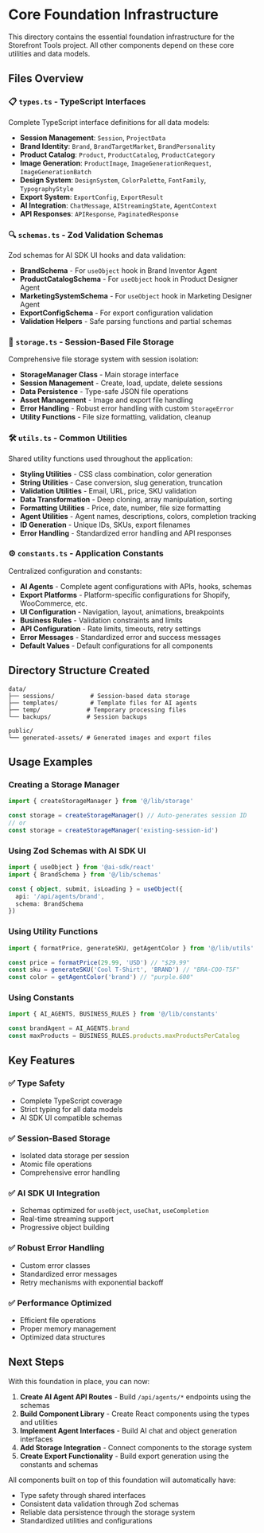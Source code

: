 # Core Foundation Infrastructure

This directory contains the essential foundation infrastructure for the Storefront Tools project. All other components depend on these core utilities and data models.

## Files Overview

### 📋 `types.ts` - TypeScript Interfaces
Complete TypeScript interface definitions for all data models:

- **Session Management**: `Session`, `ProjectData`
- **Brand Identity**: `Brand`, `BrandTargetMarket`, `BrandPersonality`
- **Product Catalog**: `Product`, `ProductCatalog`, `ProductCategory`
- **Image Generation**: `ProductImage`, `ImageGenerationRequest`, `ImageGenerationBatch`
- **Design System**: `DesignSystem`, `ColorPalette`, `FontFamily`, `TypographyStyle`
- **Export System**: `ExportConfig`, `ExportResult`
- **AI Integration**: `ChatMessage`, `AIStreamingState`, `AgentContext`
- **API Responses**: `APIResponse`, `PaginatedResponse`

### 🔍 `schemas.ts` - Zod Validation Schemas
Zod schemas for AI SDK UI hooks and data validation:

- **BrandSchema** - For `useObject` hook in Brand Inventor Agent
- **ProductCatalogSchema** - For `useObject` hook in Product Designer Agent  
- **MarketingSystemSchema** - For `useObject` hook in Marketing Designer Agent
- **ExportConfigSchema** - For export configuration validation
- **Validation Helpers** - Safe parsing functions and partial schemas

### 💾 `storage.ts` - Session-Based File Storage
Comprehensive file storage system with session isolation:

- **StorageManager Class** - Main storage interface
- **Session Management** - Create, load, update, delete sessions
- **Data Persistence** - Type-safe JSON file operations
- **Asset Management** - Image and export file handling
- **Error Handling** - Robust error handling with custom `StorageError`
- **Utility Functions** - File size formatting, validation, cleanup

### 🛠️ `utils.ts` - Common Utilities
Shared utility functions used throughout the application:

- **Styling Utilities** - CSS class combination, color generation
- **String Utilities** - Case conversion, slug generation, truncation
- **Validation Utilities** - Email, URL, price, SKU validation
- **Data Transformation** - Deep cloning, array manipulation, sorting
- **Formatting Utilities** - Price, date, number, file size formatting
- **Agent Utilities** - Agent names, descriptions, colors, completion tracking
- **ID Generation** - Unique IDs, SKUs, export filenames
- **Error Handling** - Standardized error handling and API responses

### ⚙️ `constants.ts` - Application Constants
Centralized configuration and constants:

- **AI Agents** - Complete agent configurations with APIs, hooks, schemas
- **Export Platforms** - Platform-specific configurations for Shopify, WooCommerce, etc.
- **UI Configuration** - Navigation, layout, animations, breakpoints
- **Business Rules** - Validation constraints and limits
- **API Configuration** - Rate limits, timeouts, retry settings
- **Error Messages** - Standardized error and success messages
- **Default Values** - Default configurations for all components

## Directory Structure Created

```
data/
├── sessions/          # Session-based data storage
├── templates/         # Template files for AI agents
├── temp/             # Temporary processing files
└── backups/          # Session backups

public/
└── generated-assets/ # Generated images and export files
```

## Usage Examples

### Creating a Storage Manager
```typescript
import { createStorageManager } from '@/lib/storage'

const storage = createStorageManager() // Auto-generates session ID
// or
const storage = createStorageManager('existing-session-id')
```

### Using Zod Schemas with AI SDK UI
```typescript
import { useObject } from '@ai-sdk/react'
import { BrandSchema } from '@/lib/schemas'

const { object, submit, isLoading } = useObject({
  api: '/api/agents/brand',
  schema: BrandSchema
})
```

### Using Utility Functions
```typescript
import { formatPrice, generateSKU, getAgentColor } from '@/lib/utils'

const price = formatPrice(29.99, 'USD') // "$29.99"
const sku = generateSKU('Cool T-Shirt', 'BRAND') // "BRA-COO-T5F"
const color = getAgentColor('brand') // "purple.600"
```

### Using Constants
```typescript
import { AI_AGENTS, BUSINESS_RULES } from '@/lib/constants'

const brandAgent = AI_AGENTS.brand
const maxProducts = BUSINESS_RULES.products.maxProductsPerCatalog
```

## Key Features

### ✅ Type Safety
- Complete TypeScript coverage
- Strict typing for all data models
- AI SDK UI compatible schemas

### ✅ Session-Based Storage
- Isolated data storage per session
- Atomic file operations
- Comprehensive error handling

### ✅ AI SDK UI Integration
- Schemas optimized for `useObject`, `useChat`, `useCompletion`
- Real-time streaming support
- Progressive object building

### ✅ Robust Error Handling
- Custom error classes
- Standardized error messages
- Retry mechanisms with exponential backoff

### ✅ Performance Optimized
- Efficient file operations
- Proper memory management
- Optimized data structures

## Next Steps

With this foundation in place, you can now:

1. **Create AI Agent API Routes** - Build `/api/agents/*` endpoints using the schemas
2. **Build Component Library** - Create React components using the types and utilities
3. **Implement Agent Interfaces** - Build AI chat and object generation interfaces
4. **Add Storage Integration** - Connect components to the storage system
5. **Create Export Functionality** - Build export generation using the constants and schemas

All components built on top of this foundation will automatically have:
- Type safety through shared interfaces
- Consistent data validation through Zod schemas  
- Reliable data persistence through the storage system
- Standardized utilities and configurations 